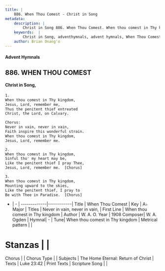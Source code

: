 ```yaml
---
title: |
    886. When Thou Comest - Christ in Song
metadata:
    description: |
        Christ in Song 886. When Thou Comest. When thou comest in Thy kingdom, Jesus, Lord, remember me, Thus the penitent thief entreated  Christ, the Lord, on Calvary. Chorus: Never in vain, never in vain, Faith inspire this wonderful strain. When thou comest in Thy kingdom, Jesus, Lord, remember me.
    keywords:  |
        Christ in Song, adventhymnals, advent hymnals, When Thou Comest, When thou comest in Thy kingdom. Never in vain, never in vain,
    author: Brian Onang'o
---
```


#### Advent Hymnals
## 886. WHEN THOU COMEST
####  Christ in Song,

```txt
1.
When thou comest in Thy kingdom,
Jesus, Lord, remember me,
Thus the penitent thief entreated 
Christ, the Lord, on Calvary.

Chorus:
Never in vain, never in vain,
Faith inspire this wonderful strain.
When thou comest in Thy kingdom,
Jesus, Lord, remember me.

2.
When thou comest in Thy kingdom,
Sinful tho' my heart may be,
Like the penitent thief I pray Thee,
Jesus, Lord, remember me.  [Chorus]

3.
When thou comest in Thy kingdom,
Mounting upward to the skies,
Like the penitent thief, I pray to
Be with Thee in Paradise.  [Chorus]

```

- |   -  |
-------------|------------|
Title | When Thou Comest |
Key | A♭ Major |
Titles | Never in vain, never in vain, |
First Line | When thou comest in Thy kingdom |
Author | W. A. O.
Year | 1908
Composer| W. A. Ogden |
Hymnal|  - |
Tune| When thou comest in Thy kingdom |
Metrical pattern | |
# Stanzas |  |
Chorus |  |
Chorus Type |  |
Subjects | The Home Eternal: Return of Christ |
Texts | Luke 23:42 |
Print Texts | 
Scripture Song |  |
    
